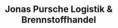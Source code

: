---
title: "Jonas Pursche Logistik & Brennstoffhandel"
url: /goerlitz/jonas-pursche-logistik-und-brennstoffhandel/
shop: Allgemein
---